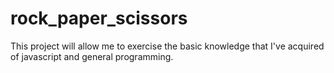 # rock_paper_scissors

This project will allow me to exercise the basic knowledge that I've acquired of javascript and general programming.